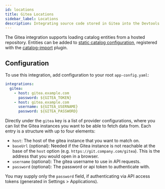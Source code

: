 ```yaml
---
id: locations
title: Gitea Locations
sidebar_label: Locations
description: Integrating source code stored in Gitea into the Devtools catalog
---
```


The Gitea integration supports loading catalog entities from a hosted repository. Entities can be added to
[static catalog configuration](../../features/software-catalog/configuration.md),
registered with the
[catalog-import](https://github.com/khulnasoft/devtools/tree/master/plugins/catalog-import)
plugin.

## Configuration

To use this integration, add configuration to your root `app-config.yaml`:

```yaml
integrations:
  gitea:
    - host: gitea.example.com
      password: ${GITEA_TOKEN}
    - host: gitea.example.com
      username: ${GITEA_USERNAME}
      password: ${GITEA_PASSWORD}
```

Directly under the `gitea` key is a list of provider configurations, where you
can list the Gitea instances you want to be able to fetch
data from. Each entry is a structure with up to four elements:

- `host`: The host of the gitea instance that you want to match on.
- `baseUrl` (optional): Needed if the Gitea instance is not reachable at
  the base of the `host` option (e.g. `https://git.company.com/gitea`). This is the address that you would open in a browser.
- `username` (optional): The gitea username to use in API requests.
- `password` (optional): The password or api token to authenticate with.

You may supply only the `password` field, if authenticating via API access tokens (generated in Settings > Applications).
